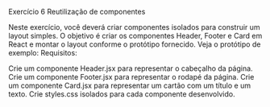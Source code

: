 Exercício 6 Reutilização de componentes

Neste exercício, você deverá criar componentes isolados para construir um layout simples. O objetivo é criar os componentes Header, Footer e Card em React e montar o layout conforme o protótipo fornecido. Veja o protótipo de exemplo:
Requisitos:

Crie um componente Header.jsx para representar o cabeçalho da página. 
Crie um componente Footer.jsx para representar o rodapé da página. 
Crie um componente Card.jsx para representar um cartão com um título e um texto. 
Crie styles.css isolados para cada componente desenvolvido.